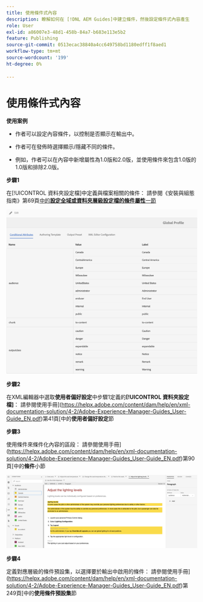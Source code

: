 ```yaml
---
title: 使用條件式內容
description: 瞭解如何在 [!DNL AEM Guides]中建立條件，然後設定條件式內容產生
role: User
exl-id: a86007e3-48d1-458b-84a7-b683e113e5b2
feature: Publishing
source-git-commit: 0513ecac38840a4cc649758bd1180edff1f8aed1
workflow-type: tm+mt
source-wordcount: '199'
ht-degree: 0%

---
```


# 使用條件式內容

**使用案例**

* 作者可以設定內容條件，以控制是否顯示在輸出中。

* 作者可在發佈時選擇顯示/隱藏不同的條件。

* 例如，作者可以在內容中新增屬性為1.0版和2.0版，並使用條件來包含1.0版的1.0版和排除2.0版。

**步驟1**

在[!UICONTROL 資料夾設定檔]中定義與檔案相關的條件：
請參閱《安裝與組態指南》第69頁[中的&#x200B;**設定全域或資料夾層級設定檔的條件屬性**&#x200B;一節](https://helpx.adobe.com/content/dam/help/en/xml-documentation-solution/4-2/Adobe-Experience-Manager-Guides_Installation-Configuration-Guide_EN.pdf)

![在資料夾設定檔中設定條件](assets/conditions-in-profiles.png)

**步驟2**

在XML編輯器中選取&#x200B;**使用者偏好設定**&#x200B;中步驟1定義的&#x200B;**[!UICONTROL 資料夾設定檔]**：
請參閱使用手冊](https://helpx.adobe.com/content/dam/help/en/xml-documentation-solution/4-2/Adobe-Experience-Manager-Guides_User-Guide_EN.pdf)第41頁[中的&#x200B;**使用者偏好設定**&#x200B;節


**步驟3**

使用條件來條件化內容的區段：
請參閱使用手冊](https://helpx.adobe.com/content/dam/help/en/xml-documentation-solution/4-2/Adobe-Experience-Manager-Guides_User-Guide_EN.pdf)第90頁[中的&#x200B;**條件**&#x200B;小節

![在網頁編輯器中使用條件](assets/conditions-in-web-editor.png)

**步驟4**

定義對應層級的條件預設集，以選擇要於輸出中啟用的條件：
請參閱使用手冊](https://helpx.adobe.com/content/dam/help/en/xml-documentation-solution/4-2/Adobe-Experience-Manager-Guides_User-Guide_EN.pdf)第249頁[中的&#x200B;**使用條件預設集**&#x200B;節
